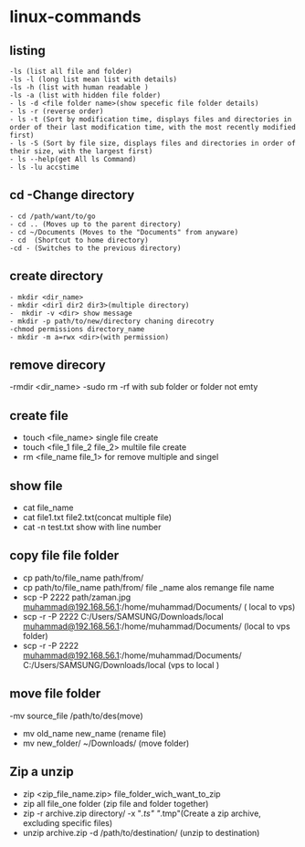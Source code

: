 # linux-commands
  ## listing
    -ls (list all file and folder)
    -ls -l (long list mean list with details)
    -ls -h (list with human readable )
    -ls -a (list with hidden file folder)
    - ls -d <file folder name>(show specefic file folder details)
    - ls -r (reverse order)
    - ls -t (Sort by modification time, displays files and directories in order of their last modification time, with the most recently modified first)
    - ls -S (Sort by file size, displays files and directories in order of their size, with the largest first)
    - ls --help(get All ls Command)
    - ls -lu accstime
 ## cd -Change directory
    - cd /path/want/to/go
    - cd .. (Moves up to the parent directory)
    - cd ~/Documents (Moves to the "Documents" from anyware)
    - cd  (Shortcut to home directory)
    -cd - (Switches to the previous directory)
## create directory
    - mkdir <dir_name>
    - mkdir <dir1 dir2 dir3>(multiple directory)
    -  mkdir -v <dir> show message
    - mkdir -p path/to/new/directory chaning direcotry
    -chmod permissions directory_name
    - mkdir -m a=rwx <dir>(with permission)
## remove direcory
  -rmdir <dir_name>
  -sudo rm -rf <directory/> with sub folder or folder not emty
## create  file 
   - touch <file_name> single file create
   - touch <file_1 file_2 file_2> multile file create
   - rm <file_name file_1> for remove multiple and singel
## show file 
  - cat file_name
  - cat file1.txt file2.txt(concat multiple file)
  - cat -n test.txt show with line number
## copy file file folder
  - cp path/to/file_name path/from/
  - cp path/to/file_name path/from/ file _name alos remange file name 
  - scp -P 2222 path/zaman.jpg muhammad@192.168.56.1:/home/muhammad/Documents/ ( local to vps)
  - scp -r -P 2222 C:/Users/SAMSUNG/Downloads/local muhammad@192.168.56.1:/home/muhammad/Documents/ (local to vps folder)
  - scp -r -P 2222 muhammad@192.168.56.1:/home/muhammad/Documents/ C:/Users/SAMSUNG/Downloads/local (vps to local )
## move file folder
  -mv source_file /path/to/des(move)
  - mv old_name new_name (rename file)
  - mv new_folder/ ~/Downloads/ (move folder)
## Zip a unzip
  - zip <zip_file_name.zip> file_folder_wich_want_to_zip
  - zip all file_one  folder (zip file and folder together)
  - zip -r archive.zip directory/ -x "*.ts" "*.tmp"(Create a zip archive, excluding specific files)
  - unzip archive.zip -d /path/to/destination/ (unzip to destination)
